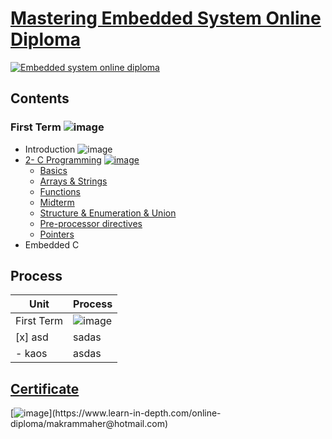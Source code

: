 # [Mastering Embedded System Online Diploma](https://www.learn-in-depth.com)

[![Embedded system online diploma](https://drive.google.com/uc?export=view&id=1bu5WQtqde-93DNo7SQksjUkoxHThyU43)](https://www.learn-in-depth.com/online-diploma/makrammaher@hotmail.com)

## Contents
### First Term ![image](https://progress-bar.dev/75/?title=In_Progress&color=daa520)
- Introduction ![image](https://progress-bar.dev/100/?title=Done)
- [2- C Programming](01_C_Programming) [![image](https://progress-bar.dev/75/?title=In_Progress&color=daa520)](01_C_Programming)
  - [Basics](01_C_Programming/01_C_Basic)
  - [Arrays & Strings](01_C_Programming/02_C_Array_Strings)
  - [Functions](01_C_Programming/03_C_Functions)
  - [Midterm](01_C_Programming/04_C_MidTerm)
  - [Structure & Enumeration & Union](01_C_Programming/05_C_Struct_Enum_Union)
  - [Pre-processor directives]()
  - [Pointers]()
- Embedded C



## Process
|Unit|Process|
|-|-|
|First Term|![image](https://progress-bar.dev/75/?title=Done)
|[x] asd|sadas|
| - kaos| asdas|

## [Certificate](https://www.learn-in-depth.com/online-diploma/makrammaher@hotmail.com)

[![image](https://drive.google.com/uc?export=view&id=1w231zbUhbEAtuEjlBpZFKCdJlEJF3XD_)](https://www.learn-in-depth.com/online-diploma/makrammaher@hotmail.com)
